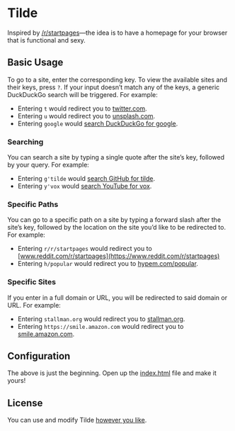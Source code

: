 # Tilde

Inspired by [/r/startpages](https://www.reddit.com/r/startpages)&mdash;the idea
is to have a homepage for your browser that is functional and sexy.

## Basic Usage

To go to a site, enter the corresponding key. To view the available sites and
their keys, press `?`. If your input doesn&rsquo;t match any of the keys, a
generic DuckDuckGo search will be triggered. For example:

- Entering `t` would redirect you to [twitter.com](https://twitter.com/home).
- Entering `u` would redirect you to
  [unsplash.com](https://unsplash.com/images).
- Entering `google` would
  [search DuckDuckGo for google](https://duckduckgo.com/?q=google).

### Searching

You can search a site by typing a single quote after the site&rsquo;s key,
followed by your query. For example:

- Entering `g'tilde` would
  [search GitHub for tilde](https://github.com/search?q=tilde).
- Entering `y'vox` would
  [search YouTube for vox](https://www.youtube.com/results?search_query=vox).

### Specific Paths

You can go to a specific path on a site by typing a forward slash after the
site&rsquo;s key, followed by the location on the site you&rsquo;d like to be
redirected to. For example:

- Entering `r/r/startpages` would redirect you to
  [www.reddit.com/r/startpages](https://www.reddit.com/r/startpages)
- Entering `h/popular` would redirect you to
  [hypem.com/popular](http://hypem.com/popular).

### Specific Sites

If you enter in a full domain or URL, you will be redirected to said domain or
URL. For example:

- Entering `stallman.org` would redirect you to
  [stallman.org](https://stallman.org/).
- Entering `https://smile.amazon.com` would redirect you to
  [smile.amazon.com](https://smile.amazon.com/).

## Configuration

The above is just the beginning. Open up the [index.html](index.html) file and
make it yours!

## License

You can use and modify Tilde
[however you like](https://github.com/cadejscroggins/tilde/blob/master/LICENSE).
